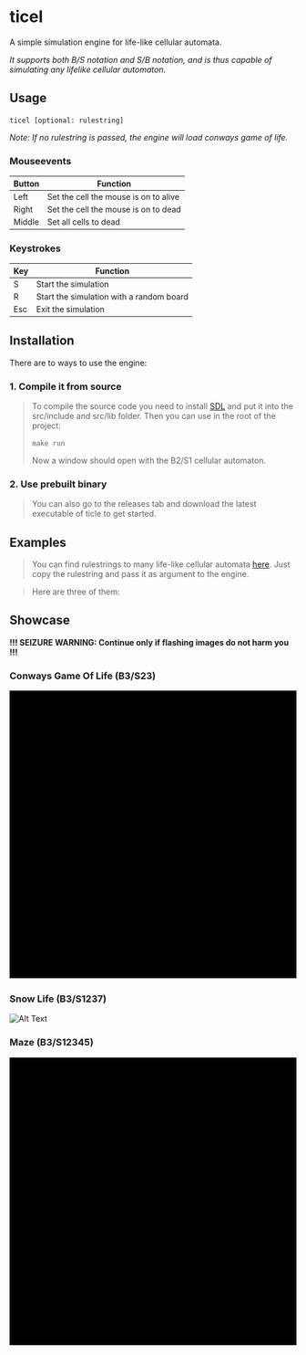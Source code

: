 # ticel
A simple simulation engine for life-like cellular automata.

*It supports both B/S notation and S/B notation, and is thus capable of simulating any lifelike cellular automaton.*

## Usage
```
ticel [optional: rulestring]
```

*Note: If no rulestring is passed, the engine will load conways game of life.*

### Mouseevents
|Button|Function|
|------|--------|
|Left|Set the cell the mouse is on to alive|
|Right|Set the cell the mouse is on to dead|
|Middle|Set all cells to dead|

### Keystrokes
|Key|Function|
|---|--------|
|S|Start the simulation|
|R|Start the simulation with a random board|
|Esc|Exit the simulation|

## Installation
There are to ways to use the engine:
### 1. Compile it from source
> To compile the source code you need to install [SDL](https://www.libsdl.org) and put it into the src/include and src/lib folder.
> Then you can use in the root of the project:
> ```
> make run
> ```
> Now a window should open with the B2/S1 cellular automaton.
### 2. Use prebuilt binary
> You can also go to the releases tab and download the latest executable of ticle to get started.

## Examples
> You can find rulestrings to many life-like cellular automata [here](https://conwaylife.com/wiki/List_of_Life-like_cellular_automata).
> Just copy the rulestring and pass it as argument to the engine.

> Here are three of them:

## Showcase

**!!! SEIZURE WARNING: Continue only if flashing images do not harm you !!!**

### Conways Game Of Life (B3/S23)
![Alt Text](https://github.com/Flederossi/ticel/blob/main/assets/B3_S23.gif)

### Snow Life (B3/S1237)
![Alt Text](https://github.com/Flederossi/ticel/blob/main/assets/B3_S1237.gif)

### Maze (B3/S12345)
![Alt Text](https://github.com/Flederossi/ticel/blob/main/assets/B3_S12345.gif)
